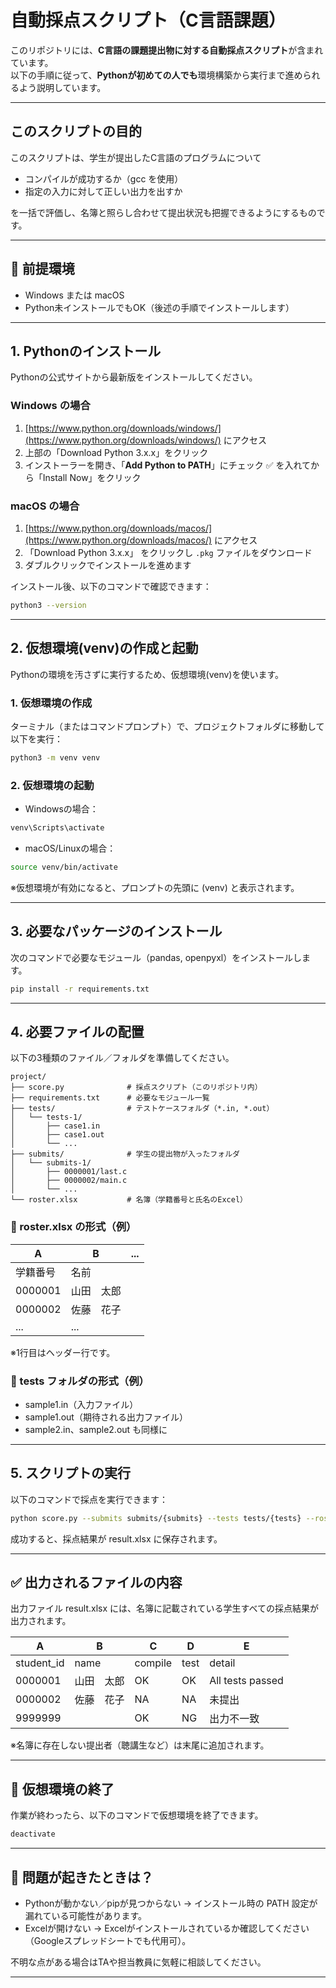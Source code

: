 # 自動採点スクリプト（C言語課題）

このリポジトリには、**C言語の課題提出物に対する自動採点スクリプト**が含まれています。  
以下の手順に従って、**Pythonが初めての人でも**環境構築から実行まで進められるよう説明しています。

---

## このスクリプトの目的

このスクリプトは、学生が提出したC言語のプログラムについて

- コンパイルが成功するか（gcc を使用）
- 指定の入力に対して正しい出力を出すか

を一括で評価し、名簿と照らし合わせて提出状況も把握できるようにするものです。

---

## 🔧 前提環境

- Windows または macOS
- Python未インストールでもOK（後述の手順でインストールします）

---

## 1. Pythonのインストール

Pythonの公式サイトから最新版をインストールしてください。

### Windows の場合

1. [https://www.python.org/downloads/windows/](https://www.python.org/downloads/windows/) にアクセス
2. 上部の「Download Python 3.x.x」をクリック
3. インストーラーを開き、「**Add Python to PATH**」にチェック ✅ を入れてから「Install Now」をクリック

### macOS の場合

1. [https://www.python.org/downloads/macos/](https://www.python.org/downloads/macos/) にアクセス
2. 「Download Python 3.x.x」 をクリックし `.pkg` ファイルをダウンロード
3. ダブルクリックでインストールを進めます

インストール後、以下のコマンドで確認できます：

```sh
python3 --version
```

---

## 2. 仮想環境(venv)の作成と起動

Pythonの環境を汚さずに実行するため、仮想環境(venv)を使います。

### 1. 仮想環境の作成

ターミナル（またはコマンドプロンプト）で、プロジェクトフォルダに移動して以下を実行：

```sh
python3 -m venv venv
```

### 2. 仮想環境の起動

- Windowsの場合：

```cmd
venv\Scripts\activate
```

- macOS/Linuxの場合：

```sh
source venv/bin/activate
```

※仮想環境が有効になると、プロンプトの先頭に (venv) と表示されます。

---

## 3. 必要なパッケージのインストール

次のコマンドで必要なモジュール（pandas, openpyxl）をインストールします。

```sh
pip install -r requirements.txt
```

---

## 4. 必要ファイルの配置

以下の3種類のファイル／フォルダを準備してください。

```
project/
├── score.py              # 採点スクリプト（このリポジトリ内）
├── requirements.txt      # 必要なモジュール一覧
├── tests/                # テストケースフォルダ（*.in, *.out）
│   └── tests-1/
│       ├── case1.in
│       ├── case1.out 
│       └── ...
├── submits/              # 学生の提出物が入ったフォルダ
│   └── submits-1/
│       ├── 0000001/last.c
│       ├── 0000002/main.c
│       └── ...
└── roster.xlsx           # 名簿（学籍番号と氏名のExcel）
```

### 🧾 roster.xlsx の形式（例）

| A        | B          | ... | 
| -------- | ---------- | --- | 
| 学籍番号 | 名前       |     | 
| 0000001  | 山田　太郎 |     | 
| 0000002  | 佐藤　花子 |     | 
| ...      | ...        |     | 

※1行目はヘッダー行です。

### 📁 tests フォルダの形式（例）

- sample1.in（入力ファイル）
- sample1.out（期待される出力ファイル）
- sample2.in、sample2.out も同様に

---

## 5. スクリプトの実行

以下のコマンドで採点を実行できます：

```sh
python score.py --submits submits/{submits} --tests tests/{tests} --roster {roster}.xlsx --outfile result.xlsx
```

成功すると、採点結果が result.xlsx に保存されます。

---

## ✅ 出力されるファイルの内容

出力ファイル result.xlsx には、名簿に記載されている学生すべての採点結果が出力されます。

| A          | B          | C       | D    | E                | 
| ---------- | ---------- | ------- | ---- | ---------------- | 
| student_id | name       | compile | test | detail           | 
| 0000001    | 山田　太郎 | OK      | OK   | All tests passed | 
| 0000002    | 佐藤　花子 | NA      | NA   | 未提出           | 
| 9999999    |            | OK      | NG   | 出力不一致       | 

※名簿に存在しない提出者（聴講生など）は末尾に追加されます。

---

## 🧼 仮想環境の終了

作業が終わったら、以下のコマンドで仮想環境を終了できます。

```sh
deactivate
```

---

## 📩 問題が起きたときは？

- Pythonが動かない／pipが見つからない → インストール時の PATH 設定が漏れている可能性があります。
- Excelが開けない → Excelがインストールされているか確認してください（Googleスプレッドシートでも代用可）。

不明な点がある場合はTAや担当教員に気軽に相談してください。

---